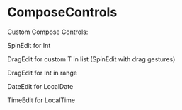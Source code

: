 # ComposeControls
Custom Compose Controls:

SpinEdit for Int

DragEdit for custom T in list (SpinEdit with drag gestures)

DragEdit for Int in range

DateEdit for LocalDate

TimeEdit for LocalTime
